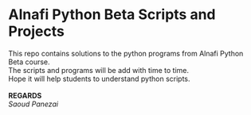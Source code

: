 # Alnafi Python Beta Scripts and Projects
This repo contains solutions to the python programs from Alnafi Python Beta course.\
The scripts and programs will be add with time to time.\
Hope it will help students to understand python scripts. \
\
__REGARDS__\
_Saoud Panezai_
